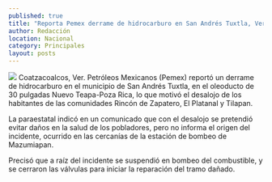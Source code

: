 ```yaml
---
published: true
title: "Reporta Pemex derrame de hidrocarburo en San Andrés Tuxtla, Veracruz"
author: Redacción
location: Nacional
category: Principales
layout: posts
---
```


![](http://i.imgur.com/wvmbdNLm.jpg)
Coatzacoalcos, Ver. Petróleos Mexicanos (Pemex) reportó un derrame de hidrocarburo en el municipio de San Andrés Tuxtla, en el oleoducto de 30 pulgadas Nuevo Teapa-Poza Rica, lo que motivó el desalojo de los habitantes de las comunidades Rincón de Zapatero, El Platanal y Tilapan.

La paraestatal indicó en un comunicado que con el desalojo se pretendió evitar daños en la salud de los pobladores, pero no informa el origen del incidente, ocurrido en las cercanías de la estación de bombeo de Mazumiapan.

Precisó que a raíz del incidente se suspendió en bombeo del combustible, y se cerraron las válvulas para iniciar la reparación del tramo dañado.
